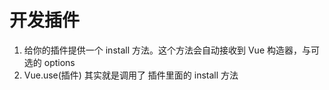 # 开发插件

1. 给你的插件提供一个 install 方法。这个方法会自动接收到 Vue 构造器，与可选的 options
2. Vue.use(插件) 其实就是调用了 插件里面的 install 方法
